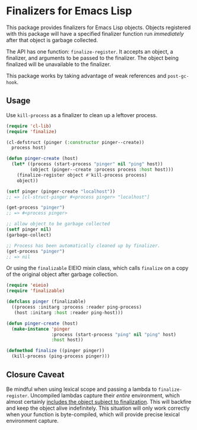 # Finalizers for Emacs Lisp

This package provides finalizers for Emacs Lisp objects. Objects
registered with this package will have a specified finalizer function
run *immediately* after that object is garbage collected.

The API has one function: `finalize-register`. It accepts an object, a
finalizer, and arguments to be passed to the finalizer. The object
being finalized will be unavailable to the finalizer.

This package works by taking advantage of weak references and
`post-gc-hook`.

## Usage

Use `kill-process` as a finalizer to clean up a leftover process.

```el
(require 'cl-lib)
(require 'finalize)

(cl-defstruct (pinger (:constructor pinger--create))
  process host)

(defun pinger-create (host)
  (let* ((process (start-process "pinger" nil "ping" host))
         (object (pinger--create :process process :host host)))
    (finalize-register object #'kill-process process)
    object))

(setf pinger (pinger-create "localhost"))
;; => [cl-struct-pinger #<process pinger> "localhost"]

(get-process "pinger")
;; => #<process pinger>

;; allow object to be garbage collected
(setf pinger nil)
(garbage-collect)

;; Process has been automatically cleaned up by finalizer.
(get-process "pinger")
;; => nil
```

Or using the `finalizable` EIEIO mixin class, which calls `finalize`
on a copy of the original object after garbage collection.

```el
(require 'eieio)
(require 'finalizable)

(defclass pinger (finalizable)
  ((process :initarg :process :reader ping-process)
   (host :initarg :host :reader ping-host)))

(defun pinger-create (host)
  (make-instance 'pinger
                 :process (start-process "ping" nil "ping" host)
                 :host host))

(defmethod finalize ((pinger pinger))
  (kill-process (ping-process pinger)))
```

## Closure Caveat

Be mindful when using lexical scope and passing a lambda to
`finalize-register`. Uncompiled lambdas capture their *entire*
environment, which almost certainly
[includes the object subject to finalization][closure]. This will
backfire and keep the object alive indefinitely. This situation will
only work correctly when your function is byte-compiled, which will
provide precise lexical environment capture.


[closure]: http://nullprogram.com/blog/2013/12/30/#the_readable_closures_catch
